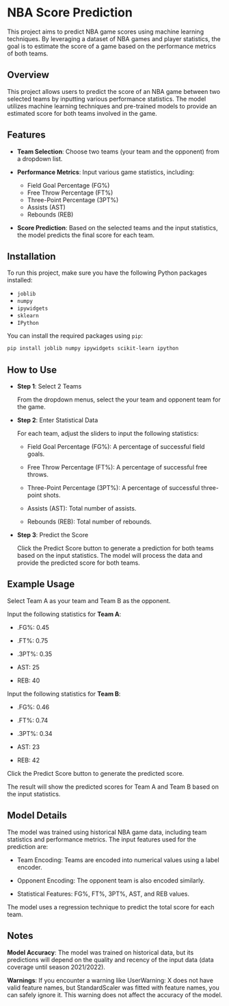 # NBA Score Prediction

This project aims to predict NBA game scores using machine learning techniques. By leveraging a dataset of NBA games and player statistics, the goal is to estimate the score of a game based on the performance metrics of both teams.

## Overview

This project allows users to predict the score of an NBA game between two selected teams by inputting various performance statistics. The model utilizes machine learning techniques and pre-trained models to provide an estimated score for both teams involved in the game.

## Features

- **Team Selection**: Choose two teams (your team and the opponent) from a dropdown list.
- **Performance Metrics**: Input various game statistics, including:
  - Field Goal Percentage (FG%)
  - Free Throw Percentage (FT%)
  - Three-Point Percentage (3PT%)
  - Assists (AST)
  - Rebounds (REB)
  
- **Score Prediction**: Based on the selected teams and the input statistics, the model predicts the final score for each team.

## Installation

To run this project, make sure you have the following Python packages installed:

- `joblib`
- `numpy`
- `ipywidgets`
- `sklearn`
- `IPython`

You can install the required packages using `pip`:

```bash
pip install joblib numpy ipywidgets scikit-learn ipython
```

## How to Use
- **Step 1**: Select 2 Teams

    From the dropdown menus, select the your team and opponent team for the game.

- **Step 2**: Enter Statistical Data

    For each team, adjust the sliders to input the following statistics:

    - Field Goal Percentage (FG%): A percentage of successful field goals.

    - Free Throw Percentage (FT%): A percentage of successful free throws.

    - Three-Point Percentage (3PT%): A percentage of successful three-point shots.

    - Assists (AST): Total number of assists.

    - Rebounds (REB): Total number of rebounds.

- **Step 3**: Predict the Score
    
    Click the Predict Score button to generate a prediction for both teams based on the input statistics. The model will process the data and provide the predicted score for both teams.

## Example Usage
Select Team A as your team and Team B as the opponent.

Input the following statistics for **Team A**:

- .FG%: 0.45

- .FT%: 0.75

- .3PT%: 0.35

- AST: 25

- REB: 40

Input the following statistics for **Team B**:

- .FG%: 0.46

- .FT%: 0.74

- .3PT%: 0.34

- AST: 23

- REB: 42

Click the Predict Score button to generate the predicted score.

The result will show the predicted scores for Team A and Team B based on the input statistics.

## Model Details
The model was trained using historical NBA game data, including team statistics and performance metrics. The input features used for the prediction are:

- Team Encoding: Teams are encoded into numerical values using a label encoder.

- Opponent Encoding: The opponent team is also encoded similarly.

- Statistical Features: FG%, FT%, 3PT%, AST, and REB values.

The model uses a regression technique to predict the total score for each team.

## Notes
**Model Accuracy**: The model was trained on historical data, but its predictions will depend on the quality and recency of the input data (data coverage until season 2021/2022).

**Warnings**: If you encounter a warning like UserWarning: X does not have valid feature names, but StandardScaler was fitted with feature names, you can safely ignore it. This warning does not affect the accuracy of the model.